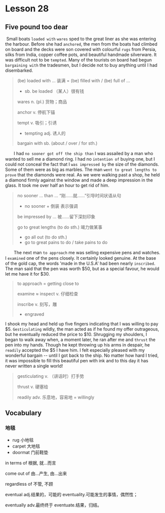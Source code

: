 # Lesson 28 

## Five pound too dear

​	Small boats `loaded with` `wares` sped to the great liner as she was entering the harbour. Before she had `anchored`, the men from the boats had climbed on board and the decks were son covered with colourful `rugs` from Persia, silks from India, copper coffee pots, and beautiful handmade silverware. It was difficult not to be `tempted`. Many of the tourists on board had begun `bargaining with` the tradesmen, but I decide not to buy anything until I had disembarked.

> (be) loaded with … 装满 = (be) filled with / (be) full of …
>
> * sb. be loaded （某人）很有钱
>
> wares n. (pl.) 货物；商品
>
> anchor v. 停航下锚
>
> tempt v. 吸引；引诱
>
> * tempting adj. 诱人的
>
> bargain with sb. (about / over / for sth.)

　　I had `no sooner got off the ship than` I was assailed by a man who wanted to sell me a diamond ring. I had no `intention of` buying one, but I could not conceal the fact that I `was impressed by` the size of the diamonds. Some of them were as big as marbles. The man `went to great lengths to prove` that the diamonds were real. As we were walking past a shop, he held a diamond firmly against the window and made a deep impression in the glass. It took me over half an hour to get rid of him.

> no sooner … than … “刚……就……”引导时间状语从句
>
> * no sooner + 倒装 表示强调
>
> be impressed by … 被……留下深刻印象
>
> go to great lengths (to do sth.) 竭力做某事
>
> * go all out (to do sth.)
> * go to great pains to do / take pains to do

　　The next man `to approach` me was selling expensive pens and watches. I `examined` one of the pens closely. It certainly looked genuine. At the base of the gold cap, the words 'made in the U.S.A' had been nearly `inscribed`. The man said that the pen was worth $50, but as a special favour, he would let me have it for $30. 

> to approach = getting close to
>
> examine ≈ inspect v. 仔细检查
>
> inscribe v. 刻写，雕
>
> * engraved

I shook my head and held up five fingers indicating that I was willing to pay $5. `Gesticulating` wildly, the man acted as if he found my offer outrageous, but he eventually reduced the price to $10. Shrugging my shoulders, I began to walk away when, a moment later, he ran after me and `thrust` the pen into my hands. Though he kept throwing up his arms in despair, he `readily` accepted the $5 I have him. I felt especially pleased with my wonderful bargain -- until I got back to the ship. No matter how hard I tried, it was impossible to fill this beautiful pen with ink and to this day it has never written a single world!

> gesticulating v. （讲话时）打手势
>
> thrust v. 硬塞给
>
> readily adv. 乐意地，容易地 = willingly

## Vocabulary

### 地毯

* rug 小地毯 
* carpet 大地毯 
* doormat 门前鞋垫

in terms of 根据, 就...而言

come out of 由...产生, 由...出来

regardless of 不管, 不顾

eventual adj.结果的，可能的
eventuality.可能发生的事情，偶然性； 

eventually adv.最终终于
eventuate.结果，归结。

